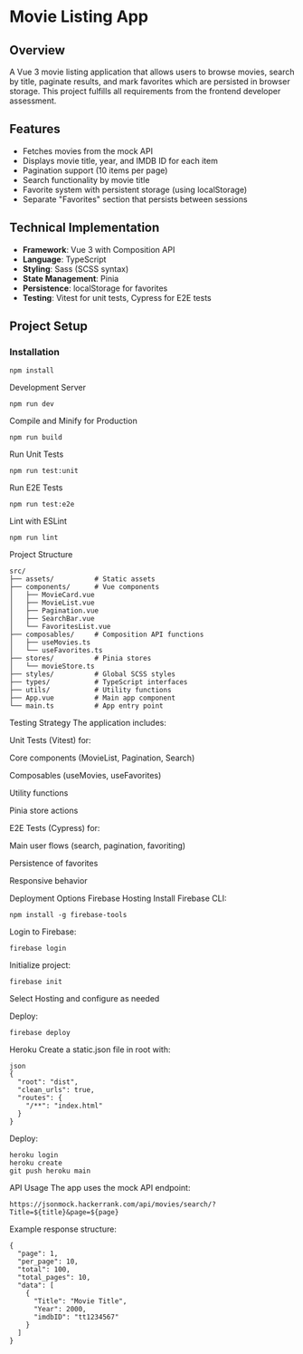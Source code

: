 # Movie Listing App

## Overview
A Vue 3 movie listing application that allows users to browse movies, search by title, paginate results, and mark favorites which are persisted in browser storage. This project fulfills all requirements from the frontend developer assessment.

## Features
- Fetches movies from the mock API
- Displays movie title, year, and IMDB ID for each item
- Pagination support (10 items per page)
- Search functionality by movie title
- Favorite system with persistent storage (using localStorage)
- Separate "Favorites" section that persists between sessions

## Technical Implementation
- **Framework**: Vue 3 with Composition API
- **Language**: TypeScript
- **Styling**: Sass (SCSS syntax)
- **State Management**: Pinia
- **Persistence**: localStorage for favorites
- **Testing**: Vitest for unit tests, Cypress for E2E tests

## Project Setup

### Installation
```
npm install
```
Development Server
```
npm run dev
```
Compile and Minify for Production
```
npm run build
```
Run Unit Tests
```
npm run test:unit
```
Run E2E Tests
```
npm run test:e2e
```
Lint with ESLint
```
npm run lint
```
Project Structure
```
src/
├── assets/          # Static assets
├── components/      # Vue components
│   ├── MovieCard.vue
│   ├── MovieList.vue
│   ├── Pagination.vue
│   ├── SearchBar.vue
│   └── FavoritesList.vue
├── composables/     # Composition API functions
│   ├── useMovies.ts
│   └── useFavorites.ts
├── stores/          # Pinia stores
│   └── movieStore.ts
├── styles/          # Global SCSS styles
├── types/           # TypeScript interfaces
├── utils/           # Utility functions
├── App.vue          # Main app component
└── main.ts          # App entry point
```
Testing Strategy
The application includes:

Unit Tests (Vitest) for:

Core components (MovieList, Pagination, Search)

Composables (useMovies, useFavorites)

Utility functions

Pinia store actions

E2E Tests (Cypress) for:

Main user flows (search, pagination, favoriting)

Persistence of favorites

Responsive behavior

Deployment Options
Firebase Hosting
Install Firebase CLI:

```
npm install -g firebase-tools
```
Login to Firebase:

```
firebase login
```
Initialize project:

```
firebase init
```
Select Hosting and configure as needed

Deploy:

```
firebase deploy
```
Heroku
Create a static.json file in root with:
```
json
{
  "root": "dist",
  "clean_urls": true,
  "routes": {
    "/**": "index.html"
  }
}
```
Deploy:

```
heroku login
heroku create
git push heroku main
```

API Usage
The app uses the mock API endpoint:

```
https://jsonmock.hackerrank.com/api/movies/search/?Title=${title}&page=${page}
```
Example response structure:

```
{
  "page": 1,
  "per_page": 10,
  "total": 100,
  "total_pages": 10,
  "data": [
    {
      "Title": "Movie Title",
      "Year": 2000,
      "imdbID": "tt1234567"
    }
  ]
}
```
